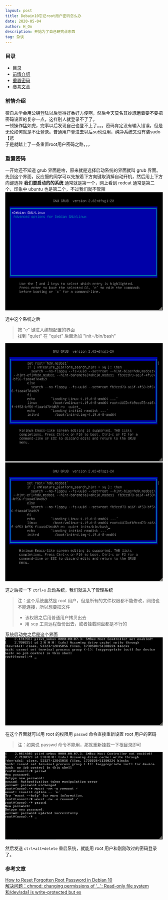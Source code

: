 ```yaml
---
layout: post
title: Debain10忘记root用户密码怎么办
date: 2020-05-04
author: H_On
description: 开始为了自己研究点东西
tag: 杂谈
---
```


### 目录
- [目录](#目录)
- [前情介绍](#前情介绍)
- [重置密码](#重置密码)
- [参考文章](#参考文章)

### 前情介绍
猹自从学会用公钥登陆以后觉得好香好方便啊，然后今天莫名其妙琢磨着要不要把密码设置的复杂一点，这样别人就登录不了了。<br>
一顿操作猛如虎，完事以后发现自己也登不上了。。。密码肯定没有输入错误，但是无论如何就是不让登录。普通用户登进去以后su也没用，纯净系统又没有装sudo【悲<br>
于是就踏上了一条重置root用户密码之路，，，

### 重置密码
一开始还不知道 grub 界面是啥，原来就是选择启动系统的界面就叫 grub 界面。<br>
先到这个界面，反应慢的同学可以先按着下方向键取消掉自动开机，然后用上下方向键选择 **我们要启动的的系统** 通常就是第一个，网上看到 redcat 通常是第二个，印象中 ubuntu 也是第二个，不过我们就不管辣
![grub页面](/images/20200504/grubpage.png)

选中这个系统之后
> 按 "e" 键进入编辑配置的界面<br>
> 找到 "quiet" 在 "quiet" 后面添加 "init=/bin/bash"

![编辑系统配置](/images/20200504/edit1.png)
![编辑系统配置](/images/20200504/edit2.png)

这之后按一下 `ctrl+x` 启动系统，我们就进入了管理系统
> 注：这个系统虽然是 root 用户，但是所有的文件权限都不能修改，网络也不能连接，所以想要把文件
> * 该权限之后用普通用户拷贝出去
> * 用 scp 工具远程备份出去，或者挂载网盘都是不行的

系统启动完之后是这个界面
![管理界面](/images/20200504/entry.png)

在这个界面就可以用 root 的权限用 `passwd` 命令直接重新设置 root 用户的密码
> 注：如果说 passwd 命令不能用，那就重新挂载一下根目录即可

![操作](/images/20200504/operate.png)

然后发送 `ctrl+alt+delete` 重启系统，就能用 root 用户和刚刚改过的密码登录了。

### 参考文章
[How to Reset Forgotten Root Password in Debian 10](https://www.tecmint.com/reset-forgotten-root-password-in-debian/)<br>
[解决问题：chmod: changing permissions of ‘...': Read-only file system和/dev/sda1 is write-protected but ex](https://blog.csdn.net/zhangpeterx/article/details/83928344)

